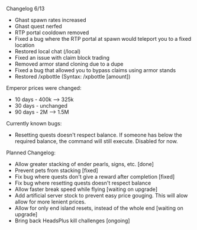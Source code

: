 Changelog 6/13

- Ghast spawn rates increased
- Ghast quest nerfed
- RTP portal cooldown removed
- Fixed a bug where the RTP portal at spawn would teleport you to a fixed location
- Restored local chat (/local)
- Fixed an issue with claim block trading
- Removed armor stand cloning due to a dupe
- Fixed a bug that allowed you to bypass claims using armor stands
- Restored /xpbottle (Syntax: /xpbottle [amount])

Emperor prices were changed:
- 10 days - 400k --> 325k
- 30 days - unchanged
- 90 days - 2M --> 1.5M

Currently known bugs:
- Resetting quests doesn't respect balance. If someone has below the required balance, the command will still execute. Disabled for now.


Planned Changelog:
- Allow greater stacking of ender pearls, signs, etc. [done]
- Prevent pets from stacking [fixed]
- Fix bug where quests don't give a reward after completion [fixed]
- Fix bug where resetting quests doesn't respect balance
- Allow faster break speed while flying [waiting on upgrade]
- Add artificial server stock to prevent easy price gouging. This will alow allow for more lenient prices.
- Allow for only end island resets, instead of the whole end [waiting on upgrade]
- Bring back HeadsPlus kill challenges [ongoing]
